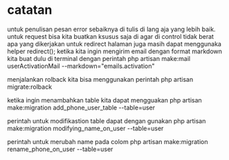 # catatan
untuk penulisan pesan error sebaiknya di tulis di lang aja yang lebih baik.
untuk request bisa kita buatkan ksusus saja di agar di control tidak berat apa yang dikerjakan
untuk redirect halaman juga masih dapat menggunaka  helper redirect();
ketika kita ingin mengirim email dengan format markdown kita buat dulu di terminal dengan perintah
php artisan make:mail userActivationMail --markdown="emails.activation"

menjalankan rolback kita bisa menggunakan perintah php artisan migrate:rolback

ketika ingin menambahkan table kita dapat mengguakan
php artisan make:migration add_phone_user_table --table=user

perintah untuk modifikastion table dapat dengan gunakan
php artisan make:migration modifying_name_on_user --table=user

perintah untuk merubah name pada colom
php artisan make:migration rename_phone_on_user --table=user


